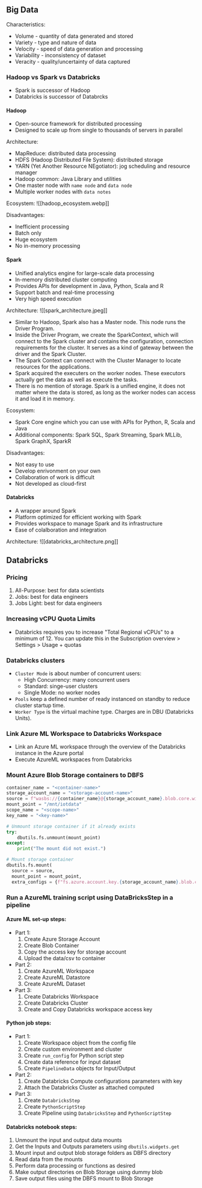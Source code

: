 ## Big Data

Characteristics:
- Volume - quantity of data generated and stored
- Variety - type and nature of data
- Velocity - speed of data generation and processing
- Variability - inconsistency of dataset
- Veracity - quality/uncertainty of data captured

### Hadoop vs Spark vs Databricks

- Spark is successor of Hadoop
- Databricks is successor of Databrcks

#### Hadoop

- Open-source framework for distributed processing
- Designed to scale up from single to thousands of servers in parallel

Architecture:
- MapReduce: distributed data processing
- HDFS (Hadoop Distributed File System): distributed storage
- YARN (Yet Another Resource NEgotiator): jog scheduling and resource manager
- Hadoop common: Java Library and utilities
- One master node with `name node` and `data node`
- Multiple worker nodes with `data notes`

Ecosystem:
![[hadoop_ecosystem.webp]]

Disadvantages:
- Inefficient processing
- Batch only
- Huge ecosystem
- No in-memory processing

#### Spark

- Unified analytics engine for large-scale data processing
- In-memory distributed cluster computing
- Provides APIs for development in Java, Python, Scala and R
- Support batch and real-time processing
- Very high speed execution

Architecture:
![[spark_architecture.jpeg]]
- Similar to Hadoop, Spark also has a Master node. This node runs the Driver Program.
- Inside the Driver Program, we create the SparkContext, which will connect to the Spark cluster and contains the configuration, connection requirements for the cluster. It serves as a kind of gateway between the driver and the Spark Cluster.
- The Spark Context can connect with the Cluster Manager to locate resources for the applications.
- Spark acquired the executers on the worker nodes. These executors actually get the data as well as execute the tasks.
- There is no mention of storage. Spark is a unified engine, it does not matter where the data is stored, as long as the worker nodes can access it and load it in memory. 

Ecosystem:
- Spark Core engine which you can use with APIs for Python, R, Scala and Java
- Additional components: Spark SQL, Spark Streaming, Spark MLLib, Spark GraphX, SparkR

Disadvantages:
- Not easy to use
- Develop enrivonment on your own
- Collaboration of work is difficult
- Not developed as cloud-first

#### Databricks

- A wrapper around Spark
- Platform optimized for efficient working with Spark
- Provides workspace to manage Spark and its infrastructure
- Ease of colalboration and integration

Architecture:
![[databricks_architecture.png]]

## Databricks

### Pricing
1. All-Purpose: best for data scientists
2. Jobs: best for data engineers
3. Jobs Light: best for data engineers

### Increasing vCPU Quota Limits
- Databricks requires you to increase "Total Regional vCPUs" to a minimum of 12. You can update this in the Subscription overview > Settings > Usage + quotas

### Databricks clusters
- `Cluster Mode` is about number of concurrent users:
	- High Concurrency: many concurrent users
	- Standard: singe-user clusters
	- Single Mode: no worker nodes
- `Pools` keep a defined number of ready instanced on standby to reduce cluster startup time.
- `Worker Type` is the virtual machine type. Charges are in DBU (Databricks Units).

### Link Azure ML Workspace to Databricks Workspace
- Link an Azure ML workspace through the overview of the Databricks instance in the Azure portal
- Execute AzureML workspaces from Databricks

### Mount Azure Blob Storage containers to DBFS
```python
container_name = "<container-name>"
storage_account_name = "<storage-account-name>"
source = f"wasbs://{container_name}@{storage_account_name}.blob.core.windows.net"
mount_point = "/mnt/iotdata"
scope_name = "<scope-name>"
key_name = "<key-name>"

# Unmount storage container if it already exists
try:
	dbutils.fs.unmount(mount_point)
except:
	print("The mount did not exist.")

# Mount storage container
dbutils.fs.mount(
  source = source,
  mount_point = mount_point,
  extra_configs = {f"fs.azure.account.key.{storage_account_name}.blob.core.windows.net":dbutils.secrets.get(scope = scope_name, key = key_name)})
```

### Run a AzureML training script using DataBricksStep in a pipeline

#### Azure ML set-up steps:
- Part 1:
	1. Create Azure Storage Account
	2. Create Blob Container
	3. Copy the access key for storage account
	4. Upload the data/csv to container
- Part 2:
	1. Create AzureML Workspace
	2. Create AzureML Datastore
	3. Create AzureML Dataset
- Part 3:
	1. Create Databricks Workspace
	2. Create Databricks Cluster
	3. Create and Copy Databricks workspace access key

#### Python job steps:
- Part 1:
	1. Create Workspace object from the config file
	2. Create custom environment and cluster
	3. Create `run_config` for Python script step
	4. Create data reference for input dataset
	5. Create `PipelineData` objects for Input/Output
- Part 2:
	1. Create Databricks Compute configurations parameters with key
	2. Attach the Databricks Cluster as attached computed
- Part 3:
	1. Create `DatabricksStep`
	2. Create `PythonScriptStep`
	3. Create Pipeline using `DatabricksStep` and `PythonScriptStep`

#### Databricks notebook steps:
1. Unmount the input and output data mounts
2. Get the Inputs and Outputs parameters using `dbutils.widgets.get`
3. Mount input and output blob storage folders as DBFS directory
5. Read data from the mounts
6. Perform data processing or functions as desired
7. Make output directories on Blob Storage using dummy blob
8. Save output files using the DBFS mount to Blob Storage
